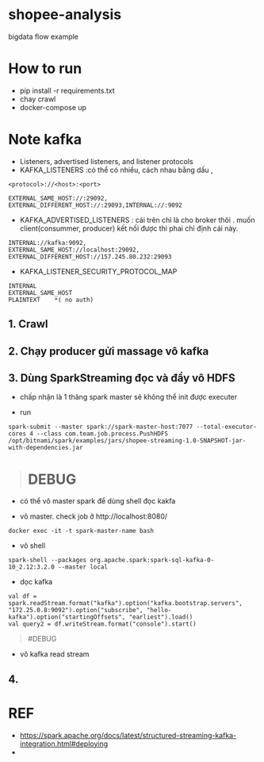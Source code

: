 # shopee-analysis
bigdata flow example


# How to run 

- pip install -r requirements.txt
- chay crawl 
- docker-compose up

# Note kafka 

- Listeners, advertised listeners, and listener protocols
- KAFKA_LISTENERS :có thể có nhiều, cách nhau bằng dấu , 
```
<protocol>://<host>:<port>
```

```
EXTERNAL_SAME_HOST://:29092,
EXTERNAL_DIFFERENT_HOST://:29093,INTERNAL://:9092
```

- KAFKA_ADVERTISED_LISTENERS : cái trên chỉ là cho broker thôi . muốn client(consummer, producer) kết nối được thì phai chỉ định cái này. 
```
INTERNAL://kafka:9092,
EXTERNAL_SAME_HOST://localhost:29092,
EXTERNAL_DIFFERENT_HOST://157.245.80.232:29093
```

- KAFKA_LISTENER_SECURITY_PROTOCOL_MAP
```
INTERNAL
EXTERNAL_SAME_HOST
PLAINTEXT    *( no auth) 
```

## 1. Crawl

## 2. Chạy producer gửi massage vô kafka 

## 3. Dùng SparkStreaming đọc và đẩy vô HDFS 

- chấp nhận là 1 thâng spark master sẽ không thể init được executer 

- run 
```
spark-submit --master spark://spark-master-host:7077 --total-executor-cores 4 --class com.team.job.process.PushHDFS /opt/bitnami/spark/examples/jars/shopee-streaming-1.0-SNAPSHOT-jar-with-dependencies.jar
```


> # DEBUG 
- có thể vô master spark để dùng shell đọc kakfa 

- vô master. check job ở http://localhost:8080/
```
docker exec -it -t spark-master-name bash
```

- vô shell 
```
spark-shell --packages org.apache.spark:spark-sql-kafka-0-10_2.12:3.2.0 --master local 
```

- dọc kafka 

```
val df = spark.readStream.format("kafka").option("kafka.bootstrap.servers", "172.25.0.8:9092").option("subscribe", "hello-kafka").option("startingOffsets", "earliest").load()
val query2 = df.writeStream.format("console").start()

```

> #DEBUG 
- vô kafka read stream

## 4. 



# REF 
- https://spark.apache.org/docs/latest/structured-streaming-kafka-integration.html#deploying
- 